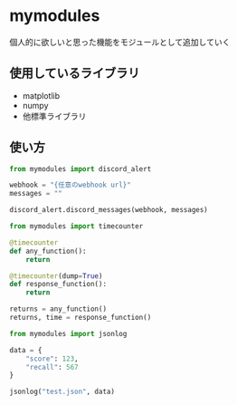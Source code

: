 # mymodules

個人的に欲しいと思った機能をモジュールとして追加していく

## 使用しているライブラリ

- matplotlib
- numpy
- 他標準ライブラリ

## 使い方

```py {.line-numbers}
from mymodules import discord_alert

webhook = "{任意のwebhook url}"
messages = ""

discord_alert.discord_messages(webhook, messages)
```


```py {.line-numbers}
from mymodules import timecounter

@timecounter
def any_function():
    return

@timecounter(dump=True)
def response_function():
    return

returns = any_function()
returns, time = response_function()
```


```py {.line-numbers}
from mymodules import jsonlog

data = {
    "score": 123,
    "recall": 567
}

jsonlog("test.json", data)
```
